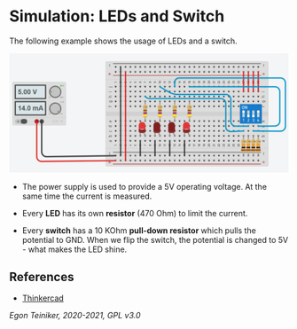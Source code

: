# Simulation: LEDs and Switch

The following example shows the usage of LEDs and a switch.

![LEDs and Switch](led-and-switch.png)


* The power supply is used to provide a 5V operating voltage.
  At the same time the current is measured.

* Every **LED** has its own **resistor** (470 Ohm) to limit the current.

* Every **switch** has a 10 KOhm **pull-down resistor** which pulls the potential to GND.
  When we flip the switch, the potential is changed to 5V - what makes the LED shine.


## References
* [Thinkercad](https://www.tinkercad.com/)

*Egon Teiniker, 2020-2021, GPL v3.0* 

